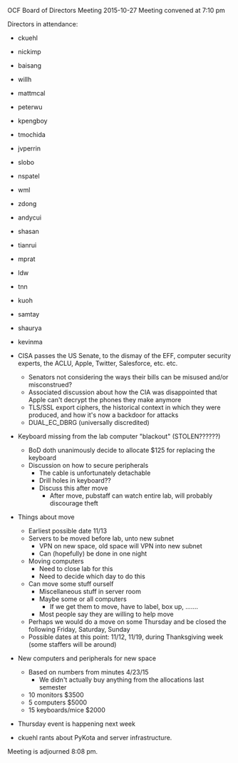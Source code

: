 OCF Board of Directors Meeting
2015-10-27
Meeting convened at 7:10 pm

Directors in attendance:
 - ckuehl
 - nickimp
 - baisang
 - willh
 - mattmcal
 - peterwu
 - kpengboy
 - tmochida
 - jvperrin
 - slobo
 - nspatel
 - wml
 - zdong
 - andycui
 - shasan
 - tianrui
 - mprat
 - ldw
 - tnn
 - kuoh
 - samtay
 - shaurya
 - kevinma

 - CISA passes the US Senate, to the dismay of the EFF, computer security
   experts, the ACLU, Apple, Twitter, Salesforce, etc. etc.
    - Senators not considering the ways their bills can be misused and/or
      misconstrued?
    - Associated discussion about how the CIA was disappointed that Apple can't
      decrypt the phones they make anymore
    - TLS/SSL export ciphers, the historical context in which they were
      produced, and how it's now a backdoor for attacks
    - DUAL_EC_DBRG (universally discredited)
 - Keyboard missing from the lab computer "blackout" (STOLEN??????)
    - BoD doth unanimously decide to allocate $125 for replacing the keyboard
    - Discussion on how to secure peripherals
      - The cable is unfortunately detachable
      - Drill holes in keyboard??
      - Discuss this after move
        - After move, pubstaff can watch entire lab, will probably discourage
          theft
 - Things about move
   - Earliest possible date 11/13
   - Servers to be moved before lab, unto new subnet
     - VPN on new space, old space will VPN into new subnet
     - Can (hopefully) be done in one night
   - Moving computers
     - Need to close lab for this
     - Need to decide which day to do this
   - Can move some stuff ourself
     - Miscellaneous stuff in server room
     - Maybe some or all computers
       - If we get them to move, have to label, box up, .......
     - Most people say they are willing to help move
   - Perhaps we would do a move on some Thursday and be closed the following
     Friday, Saturday, Sunday
   - Possible dates at this point: 11/12, 11/19, during Thanksgiving week (some
     staffers will be around)
 - New computers and peripherals for new space
   - Based on numbers from minutes 4/23/15
     - We didn't actually buy anything from the allocations last semester
   - 10 monitors $3500
   - 5 computers $5000
   - 15 keyboards/mice $2000
 - Thursday event is happening next week
 - ckuehl rants about PyKota and server infrastructure.

Meeting is adjourned 8:08 pm.
